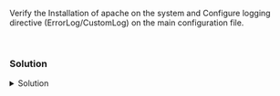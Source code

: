 Verify the Installation of apache on the system and Configure logging directive (ErrorLog/CustomLog) on the main configuration file.

<br>

### Solution

<details>
<summary> Solution </summary>
Verify the Installation of Apache on the system

```plain
systemctl status apache2
```{{exec}}

To view more information on Apache , run
```plain
apache2ctl -V
```{{exec}}
what information does it give ?

Check for the httpd_root and config file location
```plain
apache2ctl -V | grep -iE 'httpd_root|server_config_file'
```{{exec}}

Open Apache's main configuration file :
Make sure you are in httpd_root directory (cd httpd_root)
```plain
vi apache.conf
```{{exec}}

Add or Modify the following directives :
```plain
ErrorLog "/var/log/apache2/error_log"
CustomLog "/var/log/apache2/access_log" combined
````

Check for syntax error with apache2ctl

```plain
apache2ctl configtest
```

If the Syntax is Ok , then restart the Apache2 service

```plain
systemctl restart apache2
systemctl status apache2 --no-pager
```{{exec}}

Generate Log and verify logging
```plain
curl http://localhost
tail -f /var/log/apache2/access_log
```{{exec}}

You can similarly generate error logs and verify it in the error_log file
</details>

